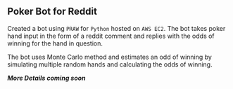 ## Poker Bot for Reddit

Created a bot using `PRAW` for `Python` hosted on `AWS EC2`. The bot
takes poker hand input in the form of a reddit comment and replies with
the odds of winning for the hand in question.


The bot uses Monte Carlo method and estimates an odd of winning by
simulating multiple random hands and calculating the odds of winning.

_***More Details coming soon***_